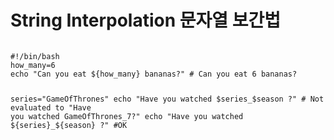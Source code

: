 String Interpolation 문자열 보간법
==========================

<code>
#!/bin/bash
how_many=6
echo "Can you eat ${how_many} bananas?" # Can you eat 6 bananas?

series="GameOfThrones"
echo "Have you watched $series_$season ?" # Not evaluated to "Have you watched GameOfThrones_7?"
echo "Have you watched ${series}_${season} ?" #OK

</code>
